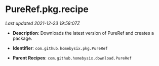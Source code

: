 # PureRef.pkg.recipe

_Last updated 2021-12-23 19:58:07Z_

- **Description**: Downloads the latest version of PureRef and creates a package.

- **Identifier**: `com.github.homebysix.pkg.PureRef`

- **Parent Recipes**: `com.github.homebysix.download.PureRef`